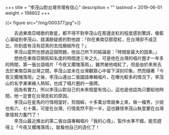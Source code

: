 +++
title = "李茂山對台灣市場有信心"
description = ""
lastmod = 2019-06-01
weight = 198802
+++


{{< figure src="/img/000377.jpg">}}  

　　去過東南亞唱歌的歌星，都不得不對李茂山在那邊走紅的程度感到驚訝，像藍心湄碰到李茂山，就滿臉疑惑的對他說：「你在東南亞那麼紅，在台灣卻不成正比，你到底有沒有認真的去找癥結所在？」  
　　李茂山當然也想過這個問題，他自己所下的結論是：「時間是最大的因素。」  
　　想他在東南亞開拓知名度的時間達三年之久，可是他在台灣的唱片圈才一年多的時間，第一張台語唱片「今夜又擱塊落雨」，雖然被他唱紅了，但是由於來來去去於東南亞與台灣之間，李茂山並未在台灣觀眾心中留下深刻印象，然而隨著「今夜又擱塊落雨」之後，李茂山連出二張國語專輯唱片，在曝光較多的情況下，李茂山的名字漸漸被人熟知，也成了唱片圈的一張牌。  
　　因為有實力，所以李茂山對自己的未來相當有信心，這也是他認為只要給他時間，他一定會在台灣走紅的原因。  
　　李茂山在星馬的行情相當好，剪個綵，十多萬台幣就奉上來，做一檔秀，少說也有六、七十萬，可是在台灣，行情竟然不到一半，這也難怪李茂山執意要在台灣歌壇努力奮鬥了！  
　　李茂山最近推出的第二張台語專輯唱片「我的心情」，製作水準不錯，能否趕得上「今夜又擱塊落雨」，就看他自己的造化了！